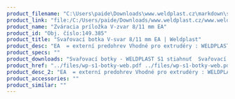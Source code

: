 ```yaml
---
product_filename: "C:\Users\paide\Downloads\www.weldplast.cz\markdown\svarovaci-botka-v-svar-811-mm-ea.md"
product_link: "file:/C:/Users/paide/Downloads/www.weldplast.cz/www.weldplast.cz/sk/svarovaci-botka-v-svar-811-mm-ea"
product_name: "Zváracia príložka V-zvar 8/11 mm EA"
product_id: "Obj. číslo:149.385"
product_title: "Svařovací botka V-svar 8/11 mm EA | Weldplast"
product_desc: "EA  = externí predohrev Vhodné pro extrudéry : WELDPLAST S1"
product_specs: ""
product_downloads: "Svařovací botky - WELDPLAST S1 stiahnuť  Svařovací botky - FUSION 2/3/3C WELDPLAST S2 stiahnuť  Svařovací botky - WELDPLAST S2 PVC S4 S6 stiahnuť"
product_href: "../files/wp-s1-botky-web.pdf ../files/wp-s1-botky-web.pdf ../files/prehled-botek-fusion-2-3-3c-weldplast-s21.pdf ../files/prehled-botek-fusion-2-3-3c-weldplast-s21.pdf ../files/prehled-botek-weldplast-s2pvc-s4-s62.pdf ../files/prehled-botek-weldplast-s2pvc-s4-s62.pdf"
product_desc_2: "EA  = externí predohrev Vhodné pro extrudéry : WELDPLAST S1"
product_accessories: ""
product_similar: ""
---
```

